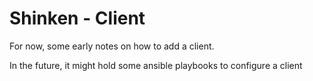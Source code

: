 # Shinken - Client

For now, some early notes on how to add a client.

In the future, it might hold some ansible playbooks to configure a client

